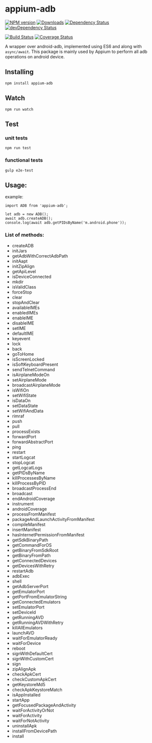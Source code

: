 appium-adb
==========

[![NPM version](http://img.shields.io/npm/v/appium-adb.svg)](https://npmjs.org/package/appium-adb)
[![Downloads](http://img.shields.io/npm/dm/appium-adb.svg)](https://npmjs.org/package/appium-adb)
[![Dependency Status](https://david-dm.org/appium/appium-adb/2.0.svg)](https://david-dm.org/appium/appium-adb/2.0)
[![devDependency Status](https://david-dm.org/appium/appium-adb/2.0/dev-status.svg)](https://david-dm.org/appium/appium-adb/2.0#info=devDependencies)

[![Build Status](https://api.travis-ci.org/appium/appium-adb.png?branch=2.0)](https://travis-ci.org/appium/appium-adb)
[![Coverage Status](https://coveralls.io/repos/appium/appium-adb/badge.svg?branch=2.0)](https://coveralls.io/r/appium/appium-adb?branch=2.0)

A wrapper over android-adb, implemented using ES6 and along with `async/await`. This package is mainly used by Appium to perform all adb operations on android device.

## Installing

```
npm install appium-adb
```

## Watch

```
npm run watch
```

## Test

### unit tests

```
npm run test
```

### functional tests

```
gulp e2e-test
```

## Usage:

example:

```
import ADB from 'appium-adb';

let adb = new ADB();
await adb.createADB();
console.log(await adb.getPIDsByName('m.android.phone'));
```

### List of methods:

- createADB
- initJars
- getAdbWithCorrectAdbPath
- initAapt
- initZipAlign
- getApiLevel
- isDeviceConnected
- mkdir
- isValidClass
- forceStop
- clear
- stopAndClear
- availableIMEs
- enabledIMEs
- enableIME
- disableIME
- setIME
- defaultIME
- keyevent
- lock
- back
- goToHome
- isScreenLocked
- isSoftKeyboardPresent
- sendTelnetCommand
- isAirplaneModeOn
- setAirplaneMode
- broadcastAirplaneMode
- isWifiOn
- setWifiState
- isDataOn
- setDataState
- setWifiAndData
- rimraf
- push
- pull
- processExists
- forwardPort
- forwardAbstractPort
- ping
- restart
- startLogcat
- stopLogcat
- getLogcatLogs
- getPIDsByName
- killProcessesByName
- killProcessByPID
- broadcastProcessEnd
- broadcast
- endAndroidCoverage
- instrument
- androidCoverage
- processFromManifest
- packageAndLaunchActivityFromManifest
- compileManifest
- insertManifest
- hasInternetPermissionFromManifest
- getSdkBinaryPath
- getCommandForOS
- getBinaryFromSdkRoot
- getBinaryFromPath
- getConnectedDevices
- getDevicesWithRetry
- restartAdb
- adbExec
- shell
- getAdbServerPort
- getEmulatorPort
- getPortFromEmulatorString
- getConnectedEmulators
- setEmulatorPort
- setDeviceId
- getRunningAVD
- getRunningAVDWithRetry
- killAllEmulators
- launchAVD
- waitForEmulatorReady
- waitForDevice
- reboot
- signWithDefaultCert
- signWithCustomCert
- sign
- zipAlignApk
- checkApkCert
- checkCustomApkCert
- getKeystoreMd5
- checkApkKeystoreMatch
- isAppInstalled
- startApp
- getFocusedPackageAndActivity
- waitForActivityOrNot
- waitForActivity
- waitForNotActivity
- uninstallApk
- installFromDevicePath
- install
